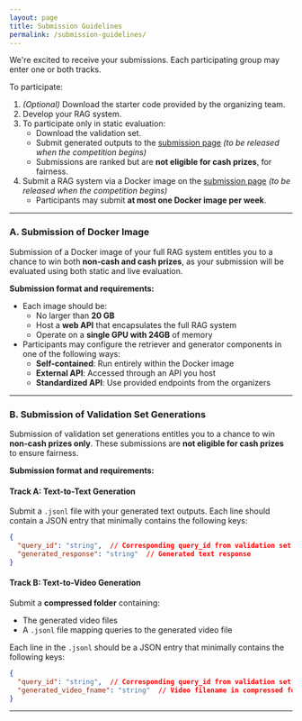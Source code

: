 ```yaml
---
layout: page
title: Submission Guidelines
permalink: /submission-guidelines/
---
```



We're excited to receive your submissions. Each participating group may enter one or both tracks.

To participate:

1. *(Optional)* Download the starter code provided by the organizing team.
2. Develop your RAG system.
3. To participate only in static evaluation:
   - Download the validation set.
   - Submit generated outputs to the [submission page](#) *(to be released when the competition begins)* <!-- Replace with actual link -->
   - Submissions are ranked but are **not eligible for cash prizes**, for fairness.
4. Submit a RAG system via a Docker image on the [submission page](#) *(to be released when the competition begins)* <!-- Replace with actual link -->
   - Participants may submit **at most one Docker image per week**.

---

### A. Submission of Docker Image

Submission of a Docker image of your full RAG system entitles you to a chance to win both **non-cash and cash prizes**, as your submission will be evaluated using both static and live evaluation.

**Submission format and requirements:**

- Each image should be:
  - No larger than **20 GB**
  - Host a **web API** that encapsulates the full RAG system
  - Operate on a **single GPU with 24GB** of memory
- Participants may configure the retriever and generator components in one of the following ways:
  - **Self-contained**: Run entirely within the Docker image
  - **External API**: Accessed through an API you host
  - **Standardized API**: Use provided endpoints from the organizers

---

### B. Submission of Validation Set Generations

Submission of validation set generations entitles you to a chance to win **non-cash prizes only**. These submissions are **not eligible for cash prizes** to ensure fairness.

**Submission format and requirements:**

#### Track A: Text-to-Text Generation

Submit a `.jsonl` file with your generated text outputs. Each line should contain a JSON entry that minimally contains the following keys:

```json
{
  "query_id": "string",  // Corresponding query_id from validation set
  "generated_response": "string"  // Generated text response
}
```

#### Track B: Text-to-Video Generation

Submit a **compressed folder** containing:
- The generated video files
- A `.jsonl` file mapping queries to the generated video file

Each line in the `.jsonl` should be a JSON entry that minimally contains the following keys:

```json
{
  "query_id": "string",  // Corresponding query_id from validation set,
  "generated_video_fname": "string"  // Video filename in compressed folder
}
```

---
